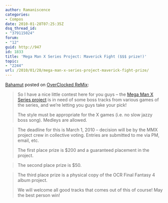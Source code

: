 ```yaml
---
author: Ramaniscence
categories:
- Compos
date: 2010-01-28T07:25:35Z
dsq_thread_id:
- "379115024"
forum:
- "12"
guid: http://947
id: 1833
title: 'Mega Man X Series Project: Maverick Fight ($$$ prize!)'
topic:
- "2244"
url: /2010/01/28/mega-man-x-series-project-maverick-fight-prize/
---
```


[Bahamut](http://ocremix.org/forums/member.php?u=1630) posted on <a href="http://ocremix.org/forums/showthread.php?t=27437" target="_blank">OverClocked ReMix</a>:

> So I have a nice little contest here for you guys &#8211; the <a href="http://ocremix.org/forums/showthread.php?p=629650" target="_blank">Mega Man X Series project</a> is in need of some boss tracks from various games of the series, and we&#8217;re letting you guys take your pick!
> 
> The style must be appropriate for the X games (i.e. no slow jazzy boss song). Medleys are allowed.

> The deadline for this is March 1, 2010 &#8211; decision will be by the MMX project crew in collective voting. Entries are submitted to me via PM, email, etc.
> 
> The first place prize is $200 and a guaranteed placement in the project.
  
> The second place prize is $50.
  
> The third place prize is a physical copy of the OCR Final Fantasy 4 album project.
> 
> We will welcome all good tracks that comes out of this of course! May the best person win!